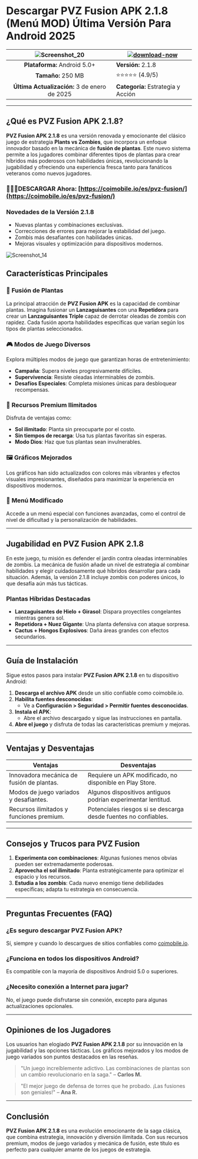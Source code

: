 # Descargar PVZ Fusion APK 2.1.8 (Menú MOD) Última Versión Para Android 2025

| ![Screenshot_20](https://github.com/user-attachments/assets/c4dc833f-8845-4ea9-adc8-3b94e7bc7095)| [![download-now](https://github.com/user-attachments/assets/22657e67-9d2d-46af-a41a-5d365d2ddc1f)](https://coimobile.io/es/pvz-fusion/) |
|:-----------------------------------------------------------:|------------------------------------------------------------|
| **Plataforma:** Android 5.0+                               | **Versión:** 2.1.8                                         |
| **Tamaño:** 250 MB                                         | ⭐️⭐️⭐️⭐️⭐️ (4.9/5)                                         |
| **Última Actualización:** 3 de enero de 2025               | **Categoría:** Estrategia y Acción                         |

---

## ¿Qué es PVZ Fusion APK 2.1.8?

**PVZ Fusion APK 2.1.8** es una versión renovada y emocionante del clásico juego de estrategia **Plants vs Zombies**, que incorpora un enfoque innovador basado en la mecánica de **fusión de plantas**. Este nuevo sistema permite a los jugadores combinar diferentes tipos de plantas para crear híbridos más poderosos con habilidades únicas, revolucionando la jugabilidad y ofreciendo una experiencia fresca tanto para fanáticos veteranos como nuevos jugadores.

### 🥶🥶🥶DESCARGAR Ahora: [https://coimobile.io/es/pvz-fusion/](https://coimobile.io/es/pvz-fusion/)

### **Novedades de la Versión 2.1.8**
- Nuevas plantas y combinaciones exclusivas.
- Correcciones de errores para mejorar la estabilidad del juego.
- Zombis más desafiantes con habilidades únicas.
- Mejoras visuales y optimización para dispositivos modernos.

![Screenshot_14](https://github.com/user-attachments/assets/6aa63576-80ad-4e57-aad7-b2aae59b2723)

## **Características Principales**

### 🌱 **Fusión de Plantas**
La principal atracción de **PVZ Fusion APK** es la capacidad de combinar plantas. Imagina fusionar un **Lanzaguisantes** con una **Repetidora** para crear un **Lanzaguisantes Triple** capaz de derrotar oleadas de zombis con rapidez. Cada fusión aporta habilidades específicas que varían según los tipos de plantas seleccionados.

### 🎮 **Modos de Juego Diversos**
Explora múltiples modos de juego que garantizan horas de entretenimiento:
- **Campaña**: Supera niveles progresivamente difíciles.
- **Supervivencia**: Resiste oleadas interminables de zombis.
- **Desafíos Especiales**: Completa misiones únicas para desbloquear recompensas.

### 💎 **Recursos Premium Ilimitados**
Disfruta de ventajas como:
- **Sol ilimitado**: Planta sin preocuparte por el costo.
- **Sin tiempos de recarga**: Usa tus plantas favoritas sin esperas.
- **Modo Dios**: Haz que tus plantas sean invulnerables.

### 🖼️ **Gráficos Mejorados**
Los gráficos han sido actualizados con colores más vibrantes y efectos visuales impresionantes, diseñados para maximizar la experiencia en dispositivos modernos.

### 🔧 **Menú Modificado**
Accede a un menú especial con funciones avanzadas, como el control de nivel de dificultad y la personalización de habilidades.

---

## **Jugabilidad en PVZ Fusion APK 2.1.8**

En este juego, tu misión es defender el jardín contra oleadas interminables de zombis. La mecánica de fusión añade un nivel de estrategia al combinar habilidades y elegir cuidadosamente qué híbridos desarrollar para cada situación. Además, la versión 2.1.8 incluye zombis con poderes únicos, lo que desafía aún más tus tácticas.

### **Plantas Híbridas Destacadas**
- **Lanzaguisantes de Hielo + Girasol**: Dispara proyectiles congelantes mientras genera sol.
- **Repetidora + Nuez Gigante**: Una planta defensiva con ataque sorpresa.
- **Cactus + Hongos Explosivos**: Daña áreas grandes con efectos secundarios.

---

## **Guía de Instalación**

Sigue estos pasos para instalar **PVZ Fusion APK 2.1.8** en tu dispositivo Android:

1. **Descarga el archivo APK** desde un sitio confiable como coimobile.io.
2. **Habilita fuentes desconocidas**:
   - Ve a **Configuración > Seguridad > Permitir fuentes desconocidas**.
3. **Instala el APK**:
   - Abre el archivo descargado y sigue las instrucciones en pantalla.
4. **Abre el juego** y disfruta de todas las características premium y mejoras.

---

## **Ventajas y Desventajas**

| **Ventajas**                                        | **Desventajas**                                        |
|-----------------------------------------------------|-------------------------------------------------------|
| Innovadora mecánica de fusión de plantas.           | Requiere un APK modificado, no disponible en Play Store. |
| Modos de juego variados y desafiantes.              | Algunos dispositivos antiguos podrían experimentar lentitud. |
| Recursos ilimitados y funciones premium.            | Potenciales riesgos si se descarga desde fuentes no confiables. |

---

## **Consejos y Trucos para PVZ Fusion**

1. **Experimenta con combinaciones**: Algunas fusiones menos obvias pueden ser extremadamente poderosas.
2. **Aprovecha el sol ilimitado**: Planta estratégicamente para optimizar el espacio y los recursos.
3. **Estudia a los zombis**: Cada nuevo enemigo tiene debilidades específicas; adapta tu estrategia en consecuencia.

---

## **Preguntas Frecuentes (FAQ)**

### **¿Es seguro descargar PVZ Fusion APK?**
Sí, siempre y cuando lo descargues de sitios confiables como [coimobile.io](https://coimobile.io/pvz-fusion.html).

### **¿Funciona en todos los dispositivos Android?**
Es compatible con la mayoría de dispositivos Android 5.0 o superiores.

### **¿Necesito conexión a Internet para jugar?**
No, el juego puede disfrutarse sin conexión, excepto para algunas actualizaciones opcionales.

---

## **Opiniones de los Jugadores**

Los usuarios han elogiado **PVZ Fusion APK 2.1.8** por su innovación en la jugabilidad y las opciones tácticas. Los gráficos mejorados y los modos de juego variados son puntos destacados en las reseñas.

> "Un juego increíblemente adictivo. Las combinaciones de plantas son un cambio revolucionario en la saga." – **Carlos M.**

> "El mejor juego de defensa de torres que he probado. ¡Las fusiones son geniales!" – **Ana R.**

---

## **Conclusión**

**PVZ Fusion APK 2.1.8** es una evolución emocionante de la saga clásica, que combina estrategia, innovación y diversión ilimitada. Con sus recursos premium, modos de juego variados y mecánica de fusión, este título es perfecto para cualquier amante de los juegos de estrategia.
